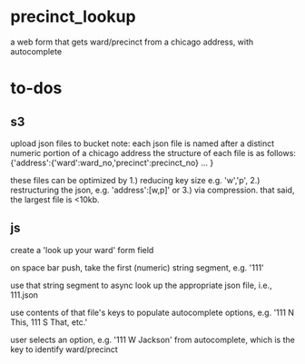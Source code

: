 # precinct_lookup
a web form that gets ward/precinct from a chicago address, with autocomplete

# to-dos
## s3 
upload json files to bucket
note: each json file is named after a distinct numeric portion of a chicago address
the structure of each file is as follows:
{'address':{'ward':ward_no,'precinct':precinct_no} ... }

these files can be optimized by 1.) reducing key size e.g. 'w','p', 2.) restructuring the json, e.g. 'address':\[w,p\]' or 3.) via compression. that said, the largest file is <10kb.


## js
create a 'look up your ward' form field

on space bar push, take the first (numeric) string segment, e.g. '111'

use that string segment to async look up the appropriate json file, i.e., 111.json

use contents of that file's keys to populate autocomplete options, e.g. '111 N This, 111 S That, etc.'

user selects an option, e.g. '111 W Jackson' from autocomplete, which is the key to identify ward/precinct
